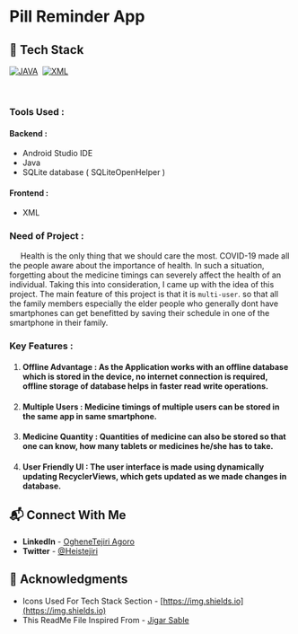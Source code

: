 # Pill Reminder App

## 📌 Tech Stack

[![JAVA](https://img.shields.io/badge/java%20-%23E34F26.svg?&style=for-the-badge&logo=java&logoColor=white)](https://github.com/prakash-naikwadi)&nbsp;
[![XML](https://img.shields.io/badge/xml%20-%231572B6.svg?&style=for-the-badge&logo=xml&logoColor=white)](https://github.com/prakash-naikwadi)&nbsp;

<br>

### Tools Used :
#### Backend :
  * Android Studio IDE
  * Java 
  * SQLite database ( SQLiteOpenHelper )
#### Frontend :
  * XML


### Need of Project :
&nbsp;&nbsp;&nbsp;&nbsp; Health is the only thing that we should care the most. COVID-19 made all the people aware about the importance of health. In such a situation, forgetting about the medicine timings can severely affect the health of an individual. Taking this into consideration, I came up with the idea of this project. The main feature of this project is that it is `multi-user`. so that all the family members especially the elder people who generally dont have smartphones can get benefitted by saving their schedule in one of the smartphone in their family.

### Key Features :
1. #### **Offline Advantage** : As the Application works with an offline database which is stored in the device, no internet connection is required, offline storage of database helps in faster read write operations.
2. #### **Multiple Users** : Medicine timings of multiple users can be stored in the same app in same smartphone.
3. #### **Medicine Quantity** : Quantities of medicine can also be stored so that one can know, how many tablets or medicines he/she has to take.
4. #### **User Friendly UI** : The user interface is made using dynamically updating RecyclerViews, which gets updated as we made changes in database.


## 📬 Connect With Me

- **LinkedIn** - [OgheneTejiri Agoro](https://www.linkedin.com/in/heistejiri/)
- **Twitter** - [@Heistejiri](https://www.twitter.com/heistejiri)

## 📌 Acknowledgments

- Icons Used For Tech Stack Section - [https://img.shields.io](https://img.shields.io)
- This ReadMe File Inspired From - [Jigar Sable](https://github.com/jigar-sable)
